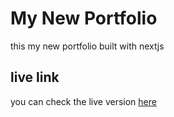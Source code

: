 # My New Portfolio

this my new portfolio built with nextjs

## live link

you can check the live version [here](https://rachidelaid.vercel.app/)
